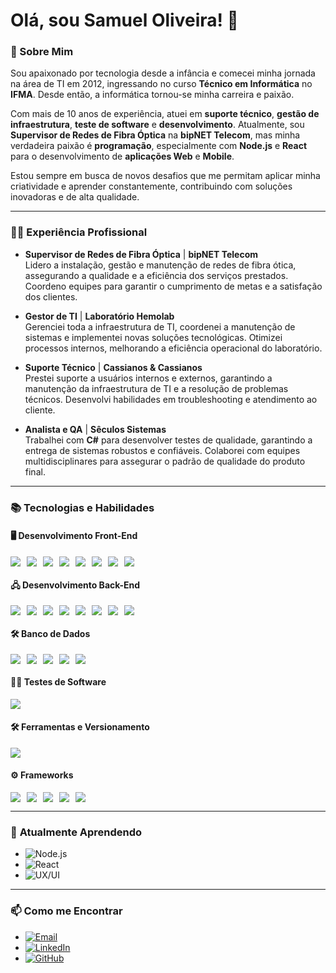 # Olá, sou Samuel Oliveira! 👋

### 🚀 Sobre Mim

Sou apaixonado por tecnologia desde a infância e comecei minha jornada na área de TI em 2012, ingressando no curso  **Técnico em Informática** no **IFMA**. Desde então, a informática tornou-se minha carreira e paixão.

Com mais de 10 anos de experiência, atuei em **suporte técnico**, **gestão de infraestrutura**, **teste de software** e **desenvolvimento**. Atualmente, sou **Supervisor de Redes de Fibra Óptica** na **bipNET Telecom**, mas minha verdadeira paixão é **programação**, especialmente com **Node.js** e **React** para o desenvolvimento de **aplicações Web** e **Mobile**.

Estou sempre em busca de novos desafios que me permitam aplicar minha criatividade e aprender constantemente, contribuindo com soluções inovadoras e de alta qualidade.

---

### 🧑‍💻 Experiência Profissional

- **Supervisor de Redes de Fibra Óptica** | **bipNET Telecom**  
  Lidero a instalação, gestão e manutenção de redes de fibra ótica, assegurando a qualidade e a eficiência dos serviços prestados. Coordeno equipes para garantir o cumprimento de metas e a satisfação dos clientes.

- **Gestor de TI** | **Laboratório Hemolab**  
  Gerenciei toda a infraestrutura de TI, coordenei a manutenção de sistemas e implementei novas soluções tecnológicas. Otimizei processos internos, melhorando a eficiência operacional do laboratório.

- **Suporte Técnico** | **Cassianos & Cassianos**  
  Prestei suporte a usuários internos e externos, garantindo a manutenção da infraestrutura de TI e a resolução de problemas técnicos. Desenvolvi habilidades em troubleshooting e atendimento ao cliente.

- **Analista e QA** | **Sêculos Sistemas**  
  Trabalhei com **C#** para desenvolver testes de qualidade, garantindo a entrega de sistemas robustos e confiáveis. Colaborei com equipes multidisciplinares para assegurar o padrão de qualidade do produto final.

---

### 📚 Tecnologias e Habilidades

#### 🖥️ **Desenvolvimento Front-End**
<div style="display: flex; flex-wrap: wrap; gap: 10px;">
  <img src="https://img.shields.io/badge/TypeScript-3178C6?style=for-the-badge&logo=typescript&logoColor=white" />
  <img src="https://img.shields.io/badge/HTML5-E34F26?style=for-the-badge&logo=html5&logoColor=white" />
  <img src="https://img.shields.io/badge/CSS3-1572B6?style=for-the-badge&logo=css3&logoColor=white" />
  <img src="https://img.shields.io/badge/JavaScript-F7DF1E?style=for-the-badge&logo=javascript&logoColor=black" />
  <img src="https://img.shields.io/badge/React-20232A?style=for-the-badge&logo=react&logoColor=61DAFB" />
  <img src="https://img.shields.io/badge/UX%2FUI-000000?style=for-the-badge&logo=figma&logoColor=white" />
  <img src="https://img.shields.io/badge/Bootstrap-563D7C?style=for-the-badge&logo=bootstrap&logoColor=white" />
  <img src="https://img.shields.io/badge/WordPress-21759B?style=for-the-badge&logo=wordpress&logoColor=white" />
</div>

#### 🖧 **Desenvolvimento Back-End**
<div style="display: flex; flex-wrap: wrap; gap: 10px;">
  <img src="https://img.shields.io/badge/Node.js-339933?style=for-the-badge&logo=node.js&logoColor=white" />
  <img src="https://img.shields.io/badge/Django-092E20?style=for-the-badge&logo=django&logoColor=white" />
  <img src="https://img.shields.io/badge/Python-3776AB?style=for-the-badge&logo=python&logoColor=white" />
  <img src="https://img.shields.io/badge/PHP-777BB4?style=for-the-badge&logo=php&logoColor=white" />
  <img src="https://img.shields.io/badge/C%23-239120?style=for-the-badge&logo=c-sharp&logoColor=white" />
  <img src="https://img.shields.io/badge/Java-007396?style=for-the-badge&logo=java&logoColor=white" />
  <img src="https://img.shields.io/badge/C-00599C?style=for-the-badge" />
  <!-- Adicionado Java Web -->
  <img src="https://img.shields.io/badge/Java%20Web-007396?style=for-the-badge&logo=java&logoColor=white" />
</div>

#### 🛠️ **Banco de Dados**
<div style="display: flex; flex-wrap: wrap; gap: 10px;">
  <img src="https://img.shields.io/badge/MySQL-4479A1?style=for-the-badge&logo=mysql&logoColor=white" />
  <img src="https://img.shields.io/badge/PostgreSQL-4169E1?style=for-the-badge&logo=postgresql&logoColor=white" />
  <img src="https://img.shields.io/badge/SQL%20Server-CC2927?style=for-the-badge&logo=microsoftsqlserver&logoColor=white" />
  <img src="https://img.shields.io/badge/MongoDB-47A248?style=for-the-badge&logo=mongodb&logoColor=white" />
  <img src="https://img.shields.io/badge/Firebase-FFCA28?style=for-the-badge&logo=firebase&logoColor=white" />
</div>

#### 🧑‍💻 **Testes de Software**
<div style="display: flex; flex-wrap: wrap; gap: 10px;">
  <img src="https://img.shields.io/badge/Cypress-17202C?style=for-the-badge&logo=cypress&logoColor=white" />
</div>

#### 🛠️ **Ferramentas e Versionamento**
<div style="display: flex; flex-wrap: wrap; gap: 10px;">
  <img src="https://img.shields.io/badge/GitHub-%23121011?style=for-the-badge&logo=github&logoColor=white" />
</div>

#### ⚙️ **Frameworks**
<div style="display: flex; flex-wrap: wrap; gap: 10px;">
  <img src="https://img.shields.io/badge/Express.js-000000?style=for-the-badge&logo=express&logoColor=white" />
  <img src="https://img.shields.io/badge/Next.js-000000?style=for-the-badge&logo=next.js&logoColor=white" />
  <img src="https://img.shields.io/badge/Tailwind%20CSS-38B2AC?style=for-the-badge&logo=tailwindcss&logoColor=white" />
  <img src="https://img.shields.io/badge/React%20Bootstrap-6610F2?style=for-the-badge&logo=react-bootstrap&logoColor=white" />
  <!-- Adicionando Java EE -->
  <img src="https://img.shields.io/badge/Java%20EE-007396?style=for-the-badge&logo=java&logoColor=white" />
</div>

---

### 🌱 **Atualmente Aprendendo**

- ![Node.js](https://img.shields.io/badge/Node.js-339933?style=for-the-badge&logo=node.js&logoColor=white)  
- ![React](https://img.shields.io/badge/React-20232A?style=for-the-badge&logo=react&logoColor=61DAFB)  
- ![UX/UI](https://img.shields.io/badge/UX%2FUI-000000?style=for-the-badge&logo=figma&logoColor=white)

---

### 📫 **Como me Encontrar**

-  [![Email](https://img.shields.io/badge/Email-%23D14836?style=for-the-badge&logo=gmail&logoColor=white)](mailto:samuel-dng@outlook.com)
-  [![LinkedIn](https://img.shields.io/badge/LinkedIn-%230A66C2?style=for-the-badge&logo=linkedin&logoColor=white)](https://www.linkedin.com/in/samuel-oliveira-26bb7014a/)
-  [![GitHub](https://img.shields.io/badge/GitHub-%23121011?style=for-the-badge&logo=github&logoColor=white)](https://github.com/samueldng)

